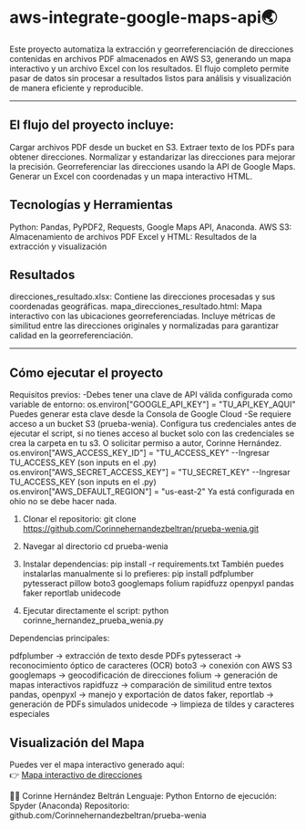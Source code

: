 # aws-integrate-google-maps-api🌏

Este proyecto automatiza la extracción y georreferenciación de direcciones contenidas en archivos PDF almacenados en AWS S3, generando un mapa interactivo y un archivo Excel con los resultados.
El flujo completo permite pasar de datos sin procesar a resultados listos para análisis y visualización de manera eficiente y reproducible.

---

## El flujo del proyecto incluye:

Cargar archivos PDF desde un bucket en S3.
Extraer texto de los PDFs para obtener direcciones.
Normalizar y estandarizar las direcciones para mejorar la precisión.
Georreferenciar las direcciones usando la API de Google Maps.
Generar un Excel con coordenadas y un mapa interactivo HTML.

## Tecnologías y Herramientas

Python: Pandas, PyPDF2, Requests, Google Maps API, Anaconda.
AWS S3: Almacenamiento de archivos PDF
Excel y HTML: Resultados de la extracción y visualización

## Resultados

direcciones_resultado.xlsx: Contiene las direcciones procesadas y sus coordenadas geográficas.
mapa_direcciones_resultado.html: Mapa interactivo con las ubicaciones georreferenciadas.
Incluye métricas de similitud entre las direcciones originales y normalizadas para garantizar calidad en la georreferenciación.

---

## Cómo ejecutar el proyecto

Requisitos previos: 
-Debes tener una clave de API válida configurada como variable de entorno: os.environ["GOOGLE_API_KEY"] = "TU_API_KEY_AQUI" Puedes generar esta clave desde la Consola de Google Cloud
-Se requiere acceso a un bucket S3 (prueba-wenia). Configura tus credenciales antes de ejecutar el script, si no tienes acceso al bucket solo con las credenciales se crea la carpeta en tu s3. O solicitar permiso 
a autor, Corinne Hernández.
        os.environ["AWS_ACCESS_KEY_ID"] = "TU_ACCESS_KEY" --Ingresar TU_ACCESS_KEY (son inputs en el .py)
        os.environ["AWS_SECRET_ACCESS_KEY"] = "TU_SECRET_KEY" --Ingresar TU_ACCESS_KEY (son inputs en el .py)
        os.environ["AWS_DEFAULT_REGION"] = "us-east-2" Ya está configurada en ohio no se debe hacer nada.

1. Clonar el repositorio:
  git clone https://github.com/Corinnehernandezbeltran/prueba-wenia.git

2. Navegar al directorio
  cd prueba-wenia

3. Instalar dependencias:
   pip install -r requirements.txt
   También puedes instalarlas manualmente si lo prefieres:
   pip install pdfplumber pytesseract pillow boto3 googlemaps folium rapidfuzz openpyxl pandas faker reportlab unidecode
   
5. Ejecutar directamente el script:
   python corinne_hernandez_prueba_wenia.py

Dependencias principales:

pdfplumber → extracción de texto desde PDFs
pytesseract → reconocimiento óptico de caracteres (OCR)
boto3 → conexión con AWS S3
googlemaps → geocodificación de direcciones
folium → generación de mapas interactivos
rapidfuzz → comparación de similitud entre textos
pandas, openpyxl → manejo y exportación de datos
faker, reportlab → generación de PDFs simulados
unidecode → limpieza de tildes y caracteres especiales

## Visualización del Mapa

Puedes ver el mapa interactivo generado aquí:  
👉 [Mapa interactivo de direcciones](https://corinnehernandezbeltran.github.io/prueba-wenia/mapa_direcciones.html)


👩‍💻 Corinne Hernández Beltrán
Lenguaje: Python
Entorno de ejecución: Spyder (Anaconda)
Repositorio: github.com/Corinnehernandezbeltran/prueba-wenia
